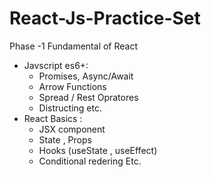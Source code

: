 # React-Js-Practice-Set
Phase -1 Fundamental of React
* Javscript es6+:
  - Promises, Async/Await
  - Arrow Functions
  - Spread / Rest Opratores
  - Distructing etc.
* React Basics :
  - JSX component
  - State , Props
  - Hooks (useState , useEffect)
  - Conditional redering Etc.
